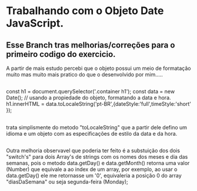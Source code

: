 # Trabalhando com o Objeto Date JavaScript.
## Esse Branch tras melhorias/correções para o primeiro codigo do exercicio.

A partir de mais estudo percebi que o objeto possui um meio de formatação muito mas muito mais pratico do que o desenvolvido por mim.....
##
const h1 = document.querySelector('.container h1');
const data = new Date();
// usando a propiedade do objeto, formatando a data e hora.
h1.innerHTML = data.toLocaleString('pt-BR',{dateStyle:'full',timeStyle:'short' });
##
trata simplismente do metodo "toLocaleString" que  a partir dele defino um idioma e um objeto com as especificações de estilo da data e da hora.

##

Outra melhoria observavel que poderia ter feito é a substuição dos dois "switch's" para dois Array's de strings com os nomes dos meses e dia das semanas, pois o metodo data.getDay() e data.getMonth() retorna uma valor (Number) que equivale a ao index de um array, por exemplo, ao usar o data.getDay() ele me retornasse um '0', equivaleria a posição 0 do array "diasDaSemana" ou seja segunda-feira (Monday);

